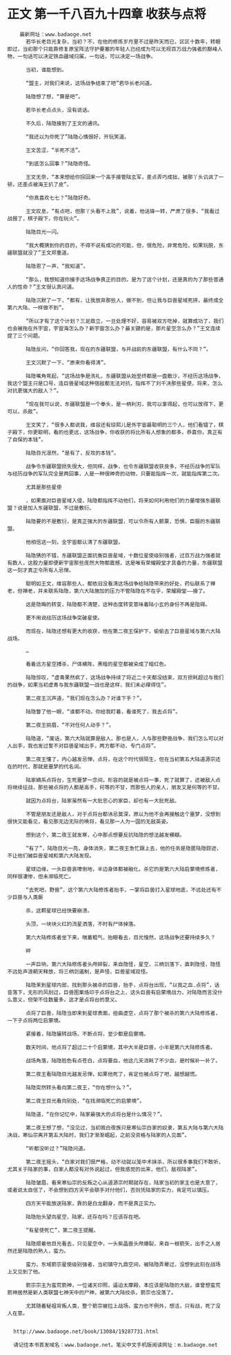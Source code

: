 # 正文 第一千八百九十四章 收获与点将
        最新网址：www.badaoge.net
          若华长老目光复杂，当初？不，在他的修炼岁月里不过是昨天而已，区区十数年，转眼即过，当初那个只能靠修复原宝阵法守护要塞的年轻人已经成为可以无视百万战力强者的巅峰人物，一句话可以决定铁血疆域归属，一句话，可以决定一场战争。
      
          当初，谁能想到。
      
          “盟主，对我们来说，这场战争结束了吧”若华长老问道。
      
          陆隐想了想，“算是吧”。
      
          若华长老点点头，没有说话。
      
          不久后，陆隐接到了王文的通讯。
      
          “我还以为你死了”陆隐心情很好，开玩笑道。
      
          王文苦涩，“半死不活”。
      
          “到底怎么回事？”陆隐奇怪。
      
          王文无奈，“本来想给你拐回来一个高手接管陆玄军，差点弄巧成拙，被那丫头讥讽了一顿，还差点被海王扒了皮”。
      
          “你真喜欢七七？”陆隐好奇。
      
          王文叹息，“有点吧，但那丫头看不上我”，说着，他话锋一转，严肃了很多，“我看过战报了，棋子殿下，你在玩火”。
      
          陆隐目光一闪。
      
          “我大概猜到你的目的，不得不说有成功的可能，但，很危险，非常危险，如果玩脱，东疆联盟就没了”王文郑重道。
      
          陆隐恩了一声，“我知道”。
      
          “那么，我想知道你接手这场战争真正的目的，是为了这个计划，还是真的为了那些普通人的性命？”王文很认真问道。
      
          陆隐沉默了一下，“都有，让我放弃那些人，做不到，但让我与巨兽星域死拼，最终成全第六大陆，一样做不到”。
      
          “所以才有了这个计划？三足鼎立，一旦处理不好，容易被双方吃掉，就算成功了，我们也会被拖在外宇宙，宇宙海怎么办？新宇宙怎么办？最关键的是，那片星空怎么办？”王文连续提了三个问题。
      
          陆隐反问，“你回答我，现在的东疆联盟，与开战前的东疆联盟，有什么不同？”。
      
          王文沉默了一下，“原来你看得清”。
      
          陆隐嘴角弯起，“这场战争是洗礼，东疆联盟从始至终都是一盘散沙，不经历这场战争，我这个盟主只是口号，连巨兽星域这种宿敌都无法对抗，指挥不了刘千决那些星使，将来，怎么对抗更强大的敌人？”。
      
          “现在我可以说，东疆联盟是一个拳头，是一柄利刃，我可以拿得起，也可以放得下，更可以，杀敌”。
      
          王文笑了，“很多人都说我，维容还有琼熙儿是外宇宙最聪明的三个人，他们看错了，棋子殿下，你更聪明，看的也更远，这场战争，你收获的将比所有人想象的都多，恭喜你，真正有了自保的本钱”。
      
          陆隐目光凛然，“是有了，反攻的本钱”。
      
          战争令东疆联盟损失很大，但同样，战争，也令东疆联盟收获良多，不经历战争的军队与经历战争的军队完全是两回事，人是一种很神奇的动物，只要能指挥一次，就能指挥第二次。
      
          尤其是那些星使
      
          ，如果面对巨兽星域入侵，陆隐都指挥不动他们，将来如何利用他们的力量增强东疆联盟？说是加入东疆联盟，不过是敷衍。
      
          陆隐要的不是敷衍，是真正强大的东疆联盟，可以令所有人颤栗，恐惧，臣服的东疆联盟。
      
          他相信这一刻，全宇宙都认清了东疆联盟。
      
          陆隐猜的不错，东疆联盟正面抗衡巨兽星域，十数位星使级别强者，过百万战力强者就有数人，这股力量即便新宇宙那些庞然大物都震撼，这是唯有荣耀殿堂才具备的力量，东疆联盟这一刻才真正令所有人忌惮。
      
          聪明如王文，维容那些人，都依旧没看清这场战争给陆隐带来的好处，药仙联系了禅老，但禅老，并未联系陆隐，第六大陆施加的压力不管陆隐在不在乎，荣耀殿堂——接了。
      
          这是隐晦的转变，陆隐都不清楚，这种态度转变意味着陆小玄的身份不再是阻碍。
      
          更不用说经历这场战争突破星使。
      
          而现在，陆隐还想有更大的收获，他在第二夜王保护下，偷偷去了巨兽星域与第六大陆战场。
      
          …
      
          看着远方星空搏杀，尸体横陈，黑暗的星空都被染成了暗红色。
      
          陆隐惊叹，“虚青果然疯了，这场战争持续了将近二十天都没结束，双方损耗超过与我们的战争，如果当初虚青与我东疆联盟一战也是这样，我们未必撑得住”。
      
          第二夜王沉声道，“我们现在怎么办？对谁下手？”。
      
          陆隐瞥了他一眼，“谁都不动，你给我盯着，看谁死了，我去点将”。
      
          第二夜王挑眉，“不对任何人动手？”。
      
          陆隐道，“废话，第六大陆就算是敌人，那也是人，人与那些野兽战争，我们怎么可以对人出手，我也发过誓不对巨兽星域出手，两方都不动，专门点将”。
      
          第二夜王懂了，内心越发忌惮，点将，在这个时代很陌生，但在当初第五大陆道源宗还在的时代，那就是噩梦的代名词。
      
          陆家嫡系点将台，生死噩梦一念间，形容的就是被点将一事，死了就算了，还被敌人点将继续征战，那些被点将的人都是高手，何等的不甘，而那些人的亲人，朋友又是何等的不甘。
      
          就因为点将台，陆家虽然有一大批忠心的家臣，却也有一大批死敌。
      
          不管是朋友还是敌人，对于点将台都讳忌莫深，原以为他不会再接触这个噩梦，没想到很快又能看见，看见那无边无际的唤将，看见那一人为一国的无敌英姿。
      
          想到这个，第二夜王就发寒，心中那点想要反抗陆隐的想法越发模糊。
      
          “有了”，陆隐目光一亮，身体消失，第二夜王急忙跟上去，他的任务是隐匿陆隐踪迹，不让他们被巨兽星域和第六大陆发现。
      
          星球边缘，一头巨兽哀嚎倒地，半边身体都被融化，杀它的是第六大陆启蒙境修炼者，同样很凄惨，但未濒临死亡。
      
          “去死吧，野兽”，这个第六大陆修炼者抬手，一掌将巨兽打入星球地底，不远处还有不少巨兽与人类厮
      
          杀，这颗星球已经快要崩溃。
      
          头顶，一块块火红的流星洒落，不时有尸体掉落。
      
          第六大陆修炼者坐下来，喘着粗气，抬眼看去，目光惶然，这场战争还要持续多久？
      
          砰
      
          一声巨响，第六大陆修炼者头颅碎裂，来自隐怪，星空，三柄剑落下，直刺隐怪，隐怪不远处声浪朝天释放，将三柄剑遏制，是声怪，巨兽星域双怪。
      
          陆隐来到星球内部，找到那头被杀的巨兽，抬手，点将台出现，“以我之血.点将”，话音落下，无形的风刮过，巨兽图案烙印于点将台之上，这头巨兽有启蒙境战力，对陆隐而言没什么意义，但架不住数量多，这才是点将台的意义。
      
          点将了巨兽，陆隐当即来到星球表面，扭曲虚空，点将了那个被杀的第六大陆修炼者，一下子点将两位启蒙境。
      
          紧接着，陆隐辗转战场，不断点将，至少都是启蒙境。
      
          数天时间，他点将了超过二十个启蒙境，其中大半是巨兽，小半是第六大陆修炼者。
      
          战场角落，陆隐脸色有点苍白，点将要血，他这几天消耗了不少血，是时候补一补了。
      
          第二夜王看陆隐目光越发忌惮，如果他死了，肯定也被点将了吧，越想越慌。
      
          陆隐突然转头看向第二夜王，“你在想什么？”。
      
          第二夜王目光看向别处，“在找濒临死亡的启蒙境”。
      
          陆隐道，“在你记忆中，陆家最强大的点将台是什么情况？”。
      
          第二夜王想了想，“没见过，当初我白夜族只是寒仙宗白家的奴隶，第五大陆与第六大陆决战，寒仙宗离开第五大陆时，我们才渐渐崛起，之前没资格与陆家的人见面”。
      
          “听都没听过？”陆隐问道。
      
          第二夜王摇头，“白家对我们很严格，动不动就以笼中术抹杀，所以很多事我们不敢听，尤其关于陆家的事，白家人都没有对外说起过，但我感觉的出来，他们，敌视陆家”。
      
          陆隐皱眉，看来寒仙宗的反叛之心从道源宗时期就存在，陆家当初的家主也是大意了，或者说太自信了，不会想到四方天平会联手对付他们，否则凭陆家的实力，肯定可以镇压。
      
          四方天平能放逐陆家，靠的是白龙翻身，而不是真正实力。
      
          陆隐抬头望向星空，陆家，还存在吗？应该存在吧。
      
          “有星使死亡”，第二夜王提醒。
      
          陆隐顺着他目光看去，只见星空中，一头紫晶兽头颅爆裂，来自一根箭矢，出手之人居然还是陆隐的熟人，蛮力。
      
          蛮力，东域箭宗星使级别强者，当初镇守九鼎空间，被陆隐弄晕过，没想到此刻在战场上又见到了他。
      
          箭宗宗主为蛮荒箭神，一位诸天印照，逼迫太摩殿，本应该是陆隐的大敌，谁曾想蛮荒箭神居然是新人类联盟七神天中的尸神，被第六大陆绞杀，箭宗也没落了。
      
          尤其随着秘祖背叛人类，整个箭宗被拉上战场，蛮力也不例外，想活，只有战，死了没人在意。
      
      
      http://www.badaoge.net/book/13084/19287731.html
      
      请记住本书首发域名：www.badaoge.net。笔尖中文手机版阅读网址：m.badaoge.net